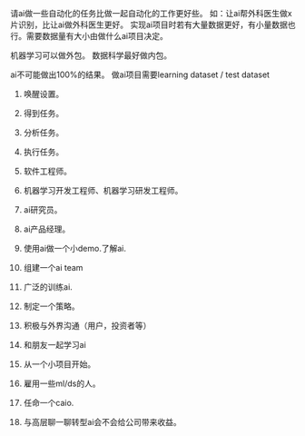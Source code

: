 请ai做一些自动化的任务比做一起自动化的工作更好些。
如：让ai帮外科医生做x片识别，比让ai做外科医生更好。
实现ai项目时若有大量数据更好，有小量数据也行。需要数据量有大小由做什么ai项目决定。

机器学习可以做外包。
数据科学最好做内包。

ai不可能做出100%的结果。
做ai项目需要learning dataset / test dataset

1. 唤醒设置。
2. 得到任务。
3. 分析任务。
4. 执行任务。

1. 软件工程师。
2. 机器学习开发工程师、机器学习研发工程师。
3. ai研究员。
4. ai产品经理。

1. 使用ai做一个小demo.了解ai.
2. 组建一个ai team
3. 广泛的训练ai.
4. 制定一个策略。
5. 积极与外界沟通（用户，投资者等）

1. 和朋友一起学习ai
2. 从一个小项目开始。
3. 雇用一些ml/ds的人。
4. 任命一个caio.
5. 与高层聊一聊转型ai会不会给公司带来收益。




